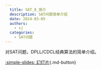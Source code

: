 ```yaml
---
  title: SAT_0_简介
  description: SAT问题简单介绍
  date: 2024-03-05
  authors:
    - sj
  categories:
    - SAT问题
---
```


对SAT问题，DPLL/CDCL经典算法的简单介绍。

[:simple-slides: 幻灯片](../assets/SAT_0_简介/SAT_0_简介_marp.html){.md-button}

<!-- more -->
